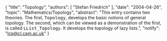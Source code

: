 {
    "title": "Topology",
    "authors": [
        "Stefan Friedrich"
    ],
    "date": "2004-04-26",
    "topic": "Mathematics/Topology",
    "abstract": "This entry contains two theories. The first, <tt>Topology</tt>, develops the basic notions of general topology. The second, which can be viewed as a demonstration of the first, is called <tt>LList_Topology</tt>. It develops the topology of lazy lists.",
    "notify": "lcp@cl.cam.ac.uk"
}